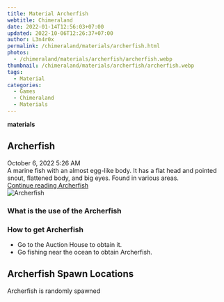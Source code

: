 ```yaml
---
title: Material Archerfish
webtitle: Chimeraland
date: 2022-01-14T12:56:03+07:00
updated: 2022-10-06T12:26:37+07:00
author: L3n4r0x
permalink: /chimeraland/materials/archerfish.html
photos:
  - /chimeraland/materials/archerfish/archerfish.webp
thumbnail: /chimeraland/materials/archerfish/archerfish.webp
tags:
  - Material
categories:
  - Games
  - Chimeraland
  - Materials
---
```


<section id="bootstrap-wrapper">
  <link
    rel="stylesheet"
    href="https://cdn.statically.io/gh/dimaslanjaka/Web-Manajemen/40ac3225/css/bootstrap-4.5-wrapper.css"
  />
  <div
    class="row g-0 border rounded overflow-hidden flex-md-row mb-4 shadow-sm position-relative"
  >
    <div class="col p-4 d-flex flex-column position-static">
      <strong class="d-inline-block mb-2 text-success">materials</strong>
      <h2 class="mb-0">Archerfish</h2>
      <div class="mb-1 text-muted">October 6, 2022 5:26 AM</div>
      <div class="mb-2 border p-1">
        A marine fish with an almost egg-like body. It has a flat head and
        pointed snout, flattened body, and big eyes. Found in various areas.
      </div>
      <a
        href="/chimeraland/materials/archerfish.html"
        class="stretched-link d-none"
        >Continue reading Archerfish</a
      >
    </div>
    <div class="col-auto d-none d-lg-block">
      <img
        src="/chimeraland/materials/archerfish/archerfish.webp"
        alt="Archerfish"
      />
    </div>
  </div>
  <div class="row">
    <div class="col-lg-6 col-12 mb-2">
      <div class="card">
        <div class="card-body">
          <h3 class="card-title">What is the use of the Archerfish</h3>
          <div class="card-text"><ul></ul></div>
        </div>
      </div>
    </div>
    <div class="col-lg-6 col-12 mb-2">
      <div class="card">
        <div class="card-body">
          <h3 class="card-title">How to get Archerfish</h3>
          <div class="card-text">
            <ul>
              <li>Go to the Auction House to obtain it.</li>
              <li>Go fishing near the ocean to obtain Archerfish.</li>
            </ul>
          </div>
        </div>
      </div>
    </div>
    <div class="col-12 mb-2">
      <h2>Archerfish Spawn Locations</h2>
      <p>Archerfish is randomly spawned</p>
    </div>
  </div>
</section>